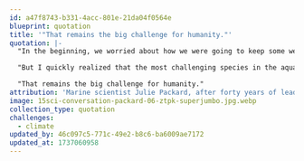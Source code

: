 ```yaml
---
id: a47f8743-b331-4acc-801e-21da04f0564e
blueprint: quotation
title: '"That remains the big challenge for humanity."'
quotation: |-
  "In the beginning, we worried about how we were going to keep some weird, previously unseen invertebrate alive.  

  "But I quickly realized that the most challenging species in the aquarium isn’t on the wet side. It’s on the dry side: It’s us. How are we going to engage our audience and get them to care about and want to know more about and do more on behalf of the animals and the ocean when we all act in our own self interests?

  "That remains the big challenge for humanity."
attribution: 'Marine scientist Julie Packard, after forty years of leading the world renowned Monterrey Aquarium in California, made these remarks upon her departure from the job in January (1/15/25).'
image: 15sci-conversation-packard-06-ztpk-superjumbo.jpg.webp
collection_type: quotation
challenges:
  - climate
updated_by: 46c097c5-771c-49e2-b8c6-ba6009ae7172
updated_at: 1737060958
---
```


